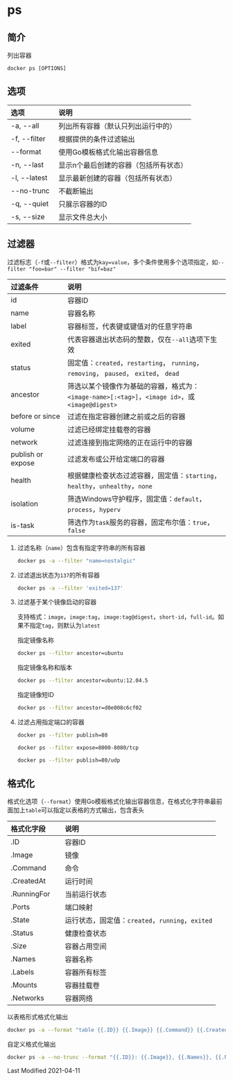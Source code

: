 # ps

## 简介

列出容器

```
docker ps [OPTIONS]
```

## 选项

<style>
table th:first-of-type {
    width: 26%;
}
</style>

选项 | 说明
:- | :-
-a, --all    | 列出所有容器（默认只列出运行中的）
-f, --filter | 根据提供的条件过滤输出
--format     | 使用Go模板格式化输出容器信息
-n, --last   | 显示n个最后创建的容器（包括所有状态）
-l, --latest | 显示最新创建的容器（包括所有状态）
--no-trunc   | 不截断输出
-q, --quiet  | 只展示容器的ID
-s, --size   | 显示文件总大小


## 过滤器

过滤标志（`-f`或`--filter`）格式为`kay=value`，多个条件使用多个选项指定，如`--filter "foo=bar" --filter "bif=baz"`

过滤条件 | 说明
:- | :-
id                | 容器ID
name              | 容器名称
label             | 容器标签，代表键或键值对的任意字符串
exited            | 代表容器退出状态码的整数，仅在`--all`选项下生效
status            | 固定值：`created`，`restarting`， `running`， `removing`， `paused`， `exited`， `dead`
ancestor          | 筛选以某个镜像作为基础的容器，格式为：`<image-name>[:<tag>]`，`<image id>`，或 `<image@digest>`
before or since   | 过滤在指定容器创建之前或之后的容器
volume            | 过滤已经绑定挂载卷的容器
network           | 过滤连接到指定网络的正在运行中的容器
publish or expose | 过滤发布或公开给定端口的容器
health            | 根据健康检查状态过滤容器，固定值：`starting`，`healthy`，`unhealthy`，`none`
isolation         | 筛选Windows守护程序，固定值：`default`，`process`，`hyperv`
is-task           | 筛选作为`task`服务的容器，固定布尔值：`true`，`false`

1. 过滤名称（`name`）包含有指定字符串的所有容器

    ```bash
    docker ps -a --filter "name=nostalgic"
    ```

2. 过滤退出状态为`137`的所有容器

    ```bash
    docker ps -a --filter 'exited=137'
    ```

3. 过滤基于某个镜像启动的容器

    支持格式：`image`，`image:tag`，`image:tag@digest`，`short-id`，`full-id`。如果不指定`tag`，则默认为`latest`

    指定镜像名称

    ```bash
    docker ps --filter ancestor=ubuntu
    ```

    指定镜像名称和版本

    ```bash
    docker ps --filter ancestor=ubuntu:12.04.5
    ```

    指定镜像短ID

    ```bash
    docker ps --filter ancestor=d0e008c6cf02
    ```

4. 过滤占用指定端口的容器

    ```bash
    docker ps --filter publish=80
    ```
    ```bash
    docker ps --filter expose=8000-8080/tcp
    ```
    ```bash
    docker ps --filter publish=80/udp
    ```

## 格式化

格式化选项（`--format`）使用Go模板格式化输出容器信息，在格式化字符串最前面加上`table`可以指定以表格的方式输出，包含表头

格式化字段 | 说明
:- | :-
.ID         | 容器ID
.Image      | 镜像
.Command    | 命令
.CreatedAt  | 运行时间
.RunningFor | 当前运行状态
.Ports      | 端口映射
.State      | 运行状态，固定值：`created`，`running`，`exited`
.Status     | 健康检查状态
.Size       | 容器占用空间
.Names      | 容器名称
.Labels     | 容器所有标签
.Mounts     | 容器挂载卷
.Networks   | 容器网络

以表格形式格式化输出

```bash
docker ps -a --format "table {{.ID}} {{.Image}} {{.Command}} {{.CreatedAt}} {{.RunningFor}} {{.Ports}} {{.State}} {{.Status}} {{.Size}} {{.Names}} {{.Labels}} {{.Mounts}} {{.Networks}}"
```

自定义格式化输出

```bash
docker ps -a --no-trunc --format "{{.ID}}: {{.Image}}, {{.Names}}, {{.Networks}}, {{.Size}}, {{.CreatedAt}}\n{{.Command}}\n{{.RunningFor}}, {{.Ports}}, {{.State}}, {{.Status}}\n{{.Mounts}}\n"
```

Last Modified 2021-04-11
